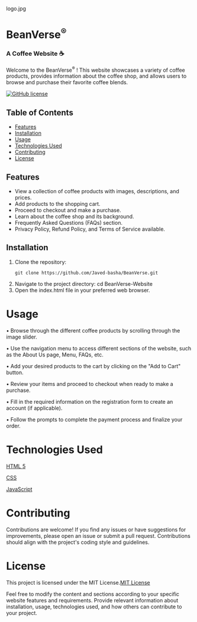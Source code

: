 logo.jpg
# BeanVerse<sup>®</sup>
<h3> A Coffee Website ☕</h3>

Welcome to the BeanVerse<sup>®</sup> ! This website showcases a variety of coffee products, provides information about the coffee shop, and allows users to browse and purchase their favorite coffee blends.

[![GitHub license](https://img.shields.io/badge/license-MIT-blue.svg)](https://github.com/Javed-basha/BeanVerse-Website/blob/main/LICENSE) 



## Table of Contents
- [Features](#features)
- [Installation](#installation)
- [Usage](#usage)
- [Technologies Used](#technologies-used)
- [Contributing](#contributing)
- [License](#license)

## Features
- View a collection of coffee products with images, descriptions, and prices.
- Add products to the shopping cart.
- Proceed to checkout and make a purchase.
- Learn about the coffee shop and its background.
- Frequently Asked Questions (FAQs) section.
- Privacy Policy, Refund Policy, and Terms of Service available.

## Installation
1. Clone the repository:
   ```shell
   git clone https://github.com/Javed-basha/BeanVerse.git
1. Navigate to the project directory:
cd BeanVerse-Website
2. Open the index.html file in your preferred web browser.
# Usage
• Browse through the different coffee products by scrolling through the image slider.

• Use the navigation menu to access different sections of the website, such as the About Us page, Menu, FAQs, etc.

• Add your desired products to the cart by clicking on the "Add to Cart" button.

• Review your items and proceed to checkout when ready to make a purchase.

• Fill in the required information on the registration form to create an account (if applicable).

• Follow the prompts to complete the payment process and finalize your order.

# Technologies Used
[HTML 5](#HTML5) 

[CSS](#CSS3) 

[JavaScript](#JavaScript) 

# Contributing
Contributions are welcome! If you find any issues or have suggestions for improvements, please open an issue or submit a pull request. Contributions should align with the project's coding style and guidelines.

# License
This project is licensed under the MIT License.[MIT License](https://github.com/Javed-basha/BeanVerse-Website/blob/main/LICENSE) 

Feel free to modify the content and sections according to your specific website features and requirements. Provide relevant information about installation, usage, technologies used, and how others can contribute to your project.

